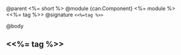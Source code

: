 @parent <%= short %>
@module {can.Component} <%= module %> <<%= tag %>>
@signature `<<%=tag %>>`

@body

## <<%= tag %>>

